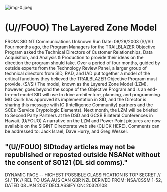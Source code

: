 ![img-0.jpeg](img-0.jpeg)

# (U//FOUO) The Layered Zone Model 

FROM: SIGINT Communications
Unknown
Run Date: 08/28/2003
(S//SI) Four months ago, the Program Managers for the TRAILBLAZER Objective Program asked the Technical Directors of Customer Relationships, Data Acquisition, and Analysis \& Production to provide their ideas on the direction the program should take. Over a period of four months, guided by outside experts from the Technology Review Panel, a larger group of technical directors from SID, RAD, and IAD put together a model of the critical functions they believed the TRAILBLAZER Objective Program must provide.
(S//SI) The model, known as the Layered Zone Model (LZM), however, goes beyond the scope of the Objective Program and is an end-to-end model SID will use to drive architecture, planning, and programming. MG Quirk has approved its implementation in SID, and the Director is sharing this message with IC (Intelligence Community) partners and the SCEs (Service Cryptologic Elements). Next month, the LZM will be briefed to Second Party Partners at the DSD and GCSB Bilateral Conferences in Hawaii.
(U/FOUO) A narrative on the LZM and Power Point pictures are now available on the SIGINT Directorate web site (CLICK HERE). Comments can be addressed to: Jack Israel, Dave Hurry, and Greg Wessel.

## "(U//FOUO) SIDtoday articles may not be republished or reposted outside NSANet without the consent of S0121 (DL sid comms)."

DYNAMIC PAGE -- HIGHEST POSSIBLE CLASSIFICATION IS TOP SECRET // SI / TK // REL TO USA AUS CAN GBR NZL DERIVED FROM: NSA/CSSM 1-52, DATED 08 JAN 2007 DECLASSIFY ON: 20320108
